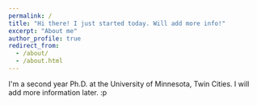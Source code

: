 ```yaml
---
permalink: /
title: "Hi there! I just started today. Will add more info!"
excerpt: "About me"
author_profile: true
redirect_from: 
  - /about/
  - /about.html
---
```


I'm a second year Ph.D. at the University of Minnesota, Twin Cities. I will add more information later. :p